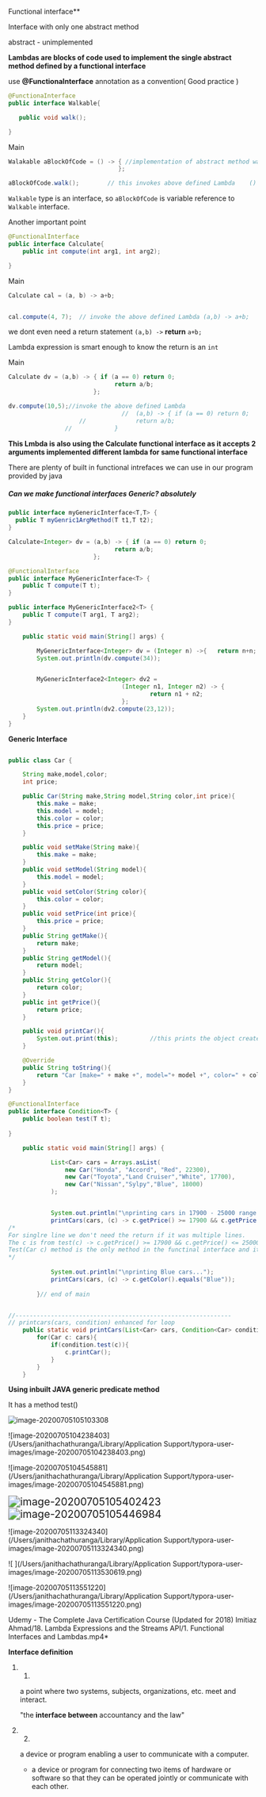 Functional interface** 

Interface with only one abstract method

abstract - unimplemented

**Lambdas are blocks of code used to implement the single abstract method defined by a functional interface**



use **@FunctionaInterface** annotation as a convention( Good practice )

```java
@FunctionaInterface
public interface Walkable{

​	public void walk();

}
```

Main

```java
Walakable aBlockOfCode = () -> { //implementation of abstract method walk() here
                               };

aBlockOfCode.walk();		// this invokes above defined Lambda 	() -> { } 
```

`Walkable` type is an interface, so `aBlockOfCode` is variable reference to `Walkable` interface.





Another important point

```java
@FunctionalInterface
public interface Calculate{
	public int compute(int arg1, int arg2);

}
```

Main

```java
Calculate cal = (a, b) -> a+b;


cal.compute(4, 7);	// invoke the above defined Lambda (a,b) -> a+b;
```

 we dont even need a return statement 	`(a,b) ->`  **return**   `a+b;`

Lambda expression is smart enough to know the return is an `int`

 

Main

```java
Calculate dv = (a,b) -> { if (a == 0) return 0;
                              return a/b;
                        };

dv.compute(10,5);//invoke the above defined Lambda	
								//	(a,b) -> { if (a == 0) return 0;
             		//              return a/b; 
                //            }
```

**This Lmbda is also using the Calculate functional interface as it accepts 2 arguments implemented different lambda for same functional interface**

There are plenty of built in functional intrefaces we can use in our program provided by java



##### Can we make functional interfaces Generic? absolutely

```java
public interface myGenericInterface<T,T> {
  public T myGenric1ArgMethod(T t1,T t2);
}

Calculate<Integer> dv = (a,b) -> { if (a == 0) return 0;
                              return a/b;
                        };
```







```java
@FunctionalInterface
public interface MyGenericInterface<T> {
    public T compute(T t);
}
```

```java
public interface MyGenericInterface2<T> {
    public T compute(T arg1, T arg2);
}

```

```java
    public static void main(String[] args) {

        MyGenericInterface<Integer> dv = (Integer n) ->{   return n+n;  };
        System.out.println(dv.compute(34));


        MyGenericInterface2<Integer> dv2 =
                                (Integer n1, Integer n2) -> {
                                        return n1 + n2;
                                };
        System.out.println(dv2.compute(23,12));
    }
}
```





**Generic Interface**



```java

public class Car {

    String make,model,color;
    int price;

    public Car(String make,String model,String color,int price){
        this.make = make;
        this.model = model;
        this.color = color;
        this.price = price;
    }

    public void setMake(String make){
        this.make = make;
    }
    public void setModel(String model){
        this.model = model;
    }
    public void setColor(String color){
        this.color = color;
    }
    public void setPrice(int price){
        this.price = price;
    }
    public String getMake(){
        return make;
    }
    public String getModel(){
        return model;
    }
    public String getColor(){
        return color;
    }
    public int getPrice(){
        return price;
    }

    public void printCar(){
        System.out.print(this);         //this prints the object created 
    }

    @Override
    public String toString(){
        return "Car [make=" + make +", model="+ model +", color=" + color + ", price=" + price + "]";
    }
}

```



```java
@FunctionalInterface
public interface Condition<T> {
    public boolean test(T t);
    
}
```

```java
    public static void main(String[] args) {

            List<Car> cars = Arrays.asList(
                new Car("Honda", "Accord", "Red", 22300),
                new Car("Toyota","Land Cruiser","White", 17700),
                new Car("Nissan","Sylpy","Blue", 18000)
            );


            System.out.println("\nprinting cars in 17900 - 25000 range...");
            printCars(cars, (c) -> c.getPrice() >= 17900 && c.getPrice() <= 25000);
/* 
For singlre line we don't need the return if it was multiple lines.  
The c is from test(c) -> c.getPrice() >= 17900 && c.getPrice() <= 25000.
Test(Car c) method is the only method in the functinal interface and it mapps to this lambda.
*/
      
            System.out.println("\nprinting Blue cars...");
            printCars(cars, (c) -> c.getColor().equals("Blue"));
            
        }// end of main


//-------------------------------------------------------------
// printcars(cars, condition) enhanced for loop
    public static void printCars(List<Car> cars, Condition<Car> condition){
        for(Car c: cars){
            if(condition.test(c)){
                c.printCar();
            }
        }
    }
```



**Using inbuilt JAVA generic predicate method**

It has a method test()

<img src="/Users/janithachathuranga/Library/Application Support/typora-user-images/image-20200705105103308.png" alt="image-20200705105103308"  />



![image-20200705104238403](/Users/janithachathuranga/Library/Application Support/typora-user-images/image-20200705104238403.png)

![image-20200705104545881](/Users/janithachathuranga/Library/Application Support/typora-user-images/image-20200705104545881.png)

























<img src="/Users/janithachathuranga/Library/Application Support/typora-user-images/image-20200705105402423.png" alt="image-20200705105402423" style="zoom:150%;" />

<img src="/Users/janithachathuranga/Library/Application Support/typora-user-images/image-20200705105446984.png" alt="image-20200705105446984" style="zoom:150%;" />

![image-20200705113324340](/Users/janithachathuranga/Library/Application Support/typora-user-images/image-20200705113324340.png)



![ ](/Users/janithachathuranga/Library/Application Support/typora-user-images/image-20200705113530619.png)  

![image-20200705113551220](/Users/janithachathuranga/Library/Application Support/typora-user-images/image-20200705113551220.png)







Udemy - The Complete Java Certification Course (Updated for 2018) Imitiaz Ahmad/18. Lambda Expressions and the Streams API/1. Functional Interfaces and Lambdas.mp4*



**Interface definition**

1. 1.

   a point where two systems, subjects, organizations, etc. meet and interact.

   "the **interface between** accountancy and the law"

2. 2.

   a device or program enabling a user to communicate with a computer.

   - a device or program for connecting two items of hardware or software so that they can be operated jointly or communicate with each other.